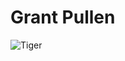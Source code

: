# Grant Pullen

![Tiger](https://images-wixmp-ed30a86b8c4ca887773594c2.wixmp.com/f/b539bcbc-0aa7-4531-87f5-2207b4ad7b27/dho2hpb-53fa66c7-dbeb-4f2f-a8f1-a844f73c1039.jpg/v1/fill/w_1280,h_1280,q_75,strp/cute_cartoon_tiger_by_inkwellst_dho2hpb-fullview.jpg?token=eyJ0eXAiOiJKV1QiLCJhbGciOiJIUzI1NiJ9.eyJzdWIiOiJ1cm46YXBwOjdlMGQxODg5ODIyNjQzNzNhNWYwZDQxNWVhMGQyNmUwIiwiaXNzIjoidXJuOmFwcDo3ZTBkMTg4OTgyMjY0MzczYTVmMGQ0MTVlYTBkMjZlMCIsIm9iaiI6W1t7ImhlaWdodCI6Ijw9MTI4MCIsInBhdGgiOiJcL2ZcL2I1MzliY2JjLTBhYTctNDUzMS04N2Y1LTIyMDdiNGFkN2IyN1wvZGhvMmhwYi01M2ZhNjZjNy1kYmViLTRmMmYtYThmMS1hODQ0ZjczYzEwMzkuanBnIiwid2lkdGgiOiI8PTEyODAifV1dLCJhdWQiOlsidXJuOnNlcnZpY2U6aW1hZ2Uub3BlcmF0aW9ucyJdfQ.DYrCpaNnj9sUH17sqLiD9d_tc4_0f0a_lQHo08asQHc)
